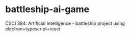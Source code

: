 # battleship-ai-game
CSCI 384: Artificial Intelligence - battleship project using electron+typescript+react

